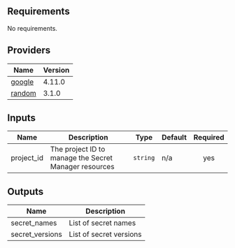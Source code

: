 ## Requirements

No requirements.

## Providers

| Name | Version |
|------|---------|
| <a name="provider_google"></a> [google](#provider\_google) | 4.11.0 |
| <a name="provider_random"></a> [random](#provider\_random) | 3.1.0 |

<!-- BEGINNING OF PRE-COMMIT-TERRAFORM DOCS HOOK -->
## Inputs

| Name | Description | Type | Default | Required |
|------|-------------|------|---------|:--------:|
| project\_id | The project ID to manage the Secret Manager resources | `string` | n/a | yes |

## Outputs

| Name | Description |
|------|-------------|
| secret\_names | List of secret names |
| secret\_versions | List of secret versions |

<!-- END OF PRE-COMMIT-TERRAFORM DOCS HOOK -->
